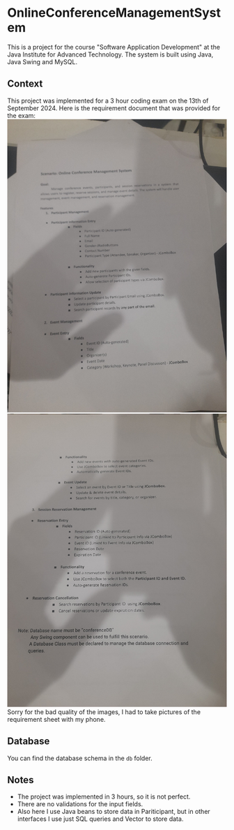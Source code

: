 # OnlineConferenceManagementSystem
This is a project for the course "Software Application Development" at the Java Institute for Advanced Technology. The system is built using Java, Java Swing and MySQL.

## Context
This project was implemented for a 3 hour coding exam on the 13th of September 2024.
Here is the requirement document that was provided for the exam:
![Requirement sheet 1st page](readme/1.jpeg)
![Requirement sheet 2nd page](readme/2.jpeg)
Sorry for the bad quality of the images, I had to take pictures of the requirement sheet with my phone.

## Database
You can find the database schema in the `db` folder.

## Notes
- The project was implemented in 3 hours, so it is not perfect.
- There are no validations for the input fields.
- Also here I use Java beans to store data in Pariticipant, but in other interfaces I use just SQL queries and Vector to store data.